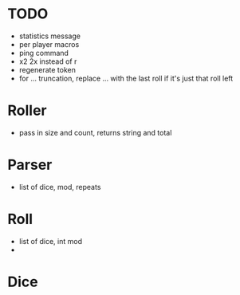 # TODO
- statistics message
- per player macros
- ping command
- x2 2x instead of r
- regenerate token
- for ... truncation, replace ... with the last roll if it's just that roll left

# Roller
- pass in size and count, returns string and total

# Parser
- list of dice, mod, repeats

# Roll
- list of dice, int mod
-

# Dice
